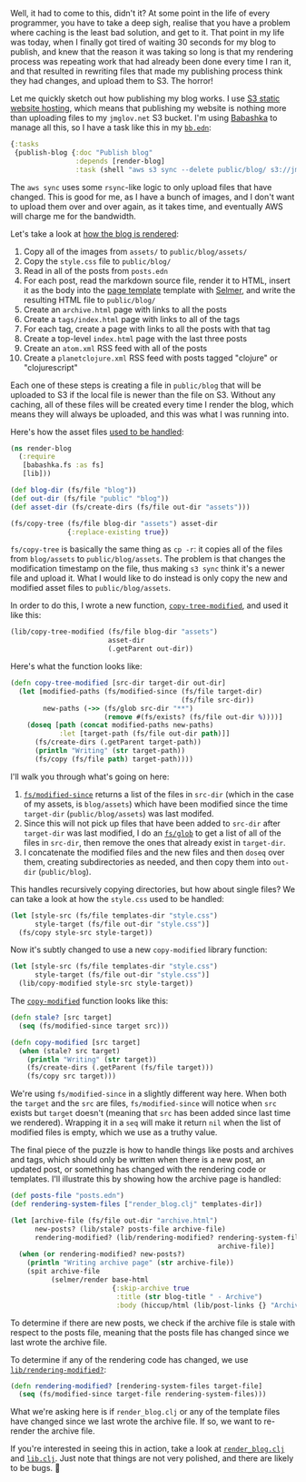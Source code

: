 Well, it had to come to this, didn't it? At some point in the life of every
programmer, you have to take a deep sigh, realise that you have a problem where
caching is the least bad solution, and get to it. That point in my life was
today, when I finally got tired of waiting 30 seconds for my blog to publish,
and knew that the reason it was taking so long is that my rendering process was
repeating work that had already been done every time I ran it, and that resulted
in rewriting files that made my publishing process think they had changes, and
upload them to S3. The horror!

Let me quickly sketch out how publishing my blog works. I use [S3 static website
hosting](https://docs.aws.amazon.com/AmazonS3/latest/userguide/WebsiteHosting.html),
which means that publishing my website is nothing more than uploading files to
my `jmglov.net` S3 bucket. I'm using
[Babashka](https://github.com/babashka/babashka) to manage all this, so I have a
task like this in my
[`bb.edn`](https://github.com/jmglov/jmglov.net/blob/main/bb.edn):

``` clojure
{:tasks
 {publish-blog {:doc "Publish blog"
                :depends [render-blog]
                :task (shell "aws s3 sync --delete public/blog/ s3://jmglov.net/blog/")}}}
```

The `aws sync` uses some `rsync`-like logic to only upload files that have
changed. This is good for me, as I have a bunch of images, and I don't want to
upload them over and over again, as it takes time, and eventually AWS will
charge me for the bandwidth.

Let's take a look at [how the blog is
rendered](https://github.com/jmglov/jmglov.net/blob/main/render_blog.clj):
1. Copy all of the images from `assets/` to `public/blog/assets/`
2. Copy the `style.css` file to `public/blog/`
3. Read in all of the posts from `posts.edn`
4. For each post, read the markdown source file, render it to HTML, insert it as
   the body into the [page
   template](https://github.com/jmglov/jmglov.net/blob/main/blog/templates/base.html)
   template with [Selmer](https://github.com/yogthos/Selmer), and write the
   resulting HTML file to `public/blog/`
5. Create an `archive.html` page with links to all the posts
6. Create a `tags/index.html` page with links to all of the tags
7. For each tag, create a page with links to all the posts with that tag
8. Create a top-level `index.html` page with the last three posts
9. Create an `atom.xml` RSS feed with all of the posts
10. Create a `planetclojure.xml` RSS feed with posts tagged "clojure" or
    "clojurescript"

Each one of these steps is creating a file in `public/blog` that will be
uploaded to S3 if the local file is newer than the file on S3. Without any
caching, all of these files will be created every time I render the blog, which
means they will always be uploaded, and this was what I was running into.

Here's how the asset files [used to be
handled](https://github.com/jmglov/jmglov.net/blob/a9f05b17f2459257e48c6807622df5fbc8951d5f/render_blog.clj#L32):

``` clojure
(ns render-blog
  (:require
   [babashka.fs :as fs]
   [lib]))

(def blog-dir (fs/file "blog"))
(def out-dir (fs/file "public" "blog"))
(def asset-dir (fs/create-dirs (fs/file out-dir "assets")))

(fs/copy-tree (fs/file blog-dir "assets") asset-dir
              {:replace-existing true})
```

`fs/copy-tree` is basically the same thing as `cp -r`: it copies all of the
files from `blog/assets` to `public/blog/assets`. The problem is that changes
the modification timestamp on the file, thus making `s3 sync` think it's a newer
file and upload it. What I would like to do instead is only copy the new and
modified asset files to `public/blog/assets`.

In order to do this, I wrote a new
function,
[`copy-tree-modified`](https://github.com/jmglov/jmglov.net/blob/fb1d1d28c9ef1289309cb539bd85e1ddb9400916/lib.clj#L23),
and used it like this:

``` clojure
(lib/copy-tree-modified (fs/file blog-dir "assets")
                        asset-dir
                        (.getParent out-dir))
```

Here's what the function looks like:

``` clojure
(defn copy-tree-modified [src-dir target-dir out-dir]
  (let [modified-paths (fs/modified-since (fs/file target-dir)
                                          (fs/file src-dir))
        new-paths (->> (fs/glob src-dir "**")
                       (remove #(fs/exists? (fs/file out-dir %))))]
    (doseq [path (concat modified-paths new-paths)
            :let [target-path (fs/file out-dir path)]]
      (fs/create-dirs (.getParent target-path))
      (println "Writing" (str target-path))
      (fs/copy (fs/file path) target-path))))
```

I'll walk you through what's going on here:
1. [`fs/modified-since`](https://babashka.org/fs/codox/babashka.fs.html#var-modified-since)
   returns a list of the files in `src-dir` (which in the case of my assets, is
   `blog/assets`) which have been modified since the time `target-dir`
   (`public/blog/assets`) was last modifed.
2. Since this will not pick up files that have been added to `src-dir` after
   `target-dir` was last modified, I do an
   [`fs/glob`](https://babashka.org/fs/codox/babashka.fs.html#var-glob) to get a
   list of all of the files in `src-dir`, then remove the ones that already
   exist in `target-dir`.
3. I concatenate the modified files and the new files and then `doseq` over
   them, creating subdirectories as needed, and then copy them into `out-dir`
   (`public/blog`).

This handles recursively copying directories, but how about single files? We can
take a look at how the `style.css` used to be handled:

``` clojure
(let [style-src (fs/file templates-dir "style.css")
      style-target (fs/file out-dir "style.css")]
  (fs/copy style-src style-target))
```

Now it's subtly changed to use a new `copy-modified` library function:

``` clojure
(let [style-src (fs/file templates-dir "style.css")
      style-target (fs/file out-dir "style.css")]
  (lib/copy-modified style-src style-target))
```

The
[`copy-modified`](https://github.com/jmglov/jmglov.net/blob/fb1d1d28c9ef1289309cb539bd85e1ddb9400916/lib.clj#L14)
function looks like this:

``` clojure
(defn stale? [src target]
  (seq (fs/modified-since target src)))

(defn copy-modified [src target]
  (when (stale? src target)
    (println "Writing" (str target))
    (fs/create-dirs (.getParent (fs/file target)))
    (fs/copy src target)))
```

We're using `fs/modified-since` in a slightly different way here. When both the
`target` and the `src` are files, `fs/modified-since` will notice when `src`
exists but `target` doesn't (meaning that `src` has been added since last time
we rendered). Wrapping it in a `seq` will make it return `nil` when the list of
modified files is empty, which we use as a truthy value.

The final piece of the puzzle is how to handle things like posts and archives
and tags, which should only be written when there is a new post, an updated
post, or something has changed with the rendering code or templates. I'll
illustrate this by showing how the archive page is handled:

``` clojure
(def posts-file "posts.edn")
(def rendering-system-files ["render_blog.clj" templates-dir])

(let [archive-file (fs/file out-dir "archive.html")
      new-posts? (lib/stale? posts-file archive-file)
      rendering-modified? (lib/rendering-modified? rendering-system-files
                                                   archive-file)]
  (when (or rendering-modified? new-posts?)
    (println "Writing archive page" (str archive-file))
    (spit archive-file
          (selmer/render base-html
                         {:skip-archive true
                          :title (str blog-title " - Archive")
                          :body (hiccup/html (lib/post-links {} "Archive" posts))}))))
```

To determine if there are new posts, we check if the archive file is stale with
respect to the posts file, meaning that the posts file has changed since we last
wrote the archive file.

To determine if any of the rendering code has changed, we use
[`lib/rendering-modified?`](https://github.com/jmglov/jmglov.net/blob/fb1d1d28c9ef1289309cb539bd85e1ddb9400916/lib.clj#L11):

``` clojure
(defn rendering-modified? [rendering-system-files target-file]
  (seq (fs/modified-since target-file rendering-system-files)))
```

What we're asking here is if `render_blog.clj` or any of the template files have
changed since we last wrote the archive file. If so, we want to re-render the
archive file.

If you're interested in seeing this in action, take a look at
[`render_blog.clj`](https://github.com/jmglov/jmglov.net/blob/main/render_blog.clj)
and [`lib.clj`](https://github.com/jmglov/jmglov.net/blob/main/lib.clj). Just
note that things are not very polished, and there are likely to be bugs. 😬
